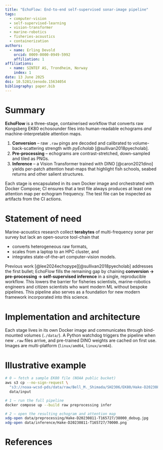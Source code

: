 ```yaml
---
title: "EchoFlow: End-to-end self-supervised sonar-image pipeline"
tags:
  - computer-vision
  - self-supervised-learning
  - vision-transformer
  - marine-robotics
  - fisheries-acoustics
  - containerization
authors:
  - name: Erling Devold
    orcid: 0009-0000-0949-5992
    affiliation: 1
affiliations:
  - name: SINTEF AS, Trondheim, Norway
    index: 1
date: 13 June 2025
doi: 10.5281/zenodo.15634054
bibliography: paper.bib
---
```


# Summary

**EchoFlow** is a three-stage, containerised workflow that converts raw Kongsberg EK80 echosounder files into human-readable echograms *and* machine-interpretable attention maps.

1. **Conversion** – raw `.raw` pings are decoded and calibrated to volume-back-scattering strength with *pyEcholab* [@sullivan2018pyecholab].  
2. **Pre-processing** – echograms are contrast-stretched, down-sampled and tiled as PNGs.  
3. **Inference** – a Vision Transformer trained with DINO [@caron2021dino] yields per-patch attention heat-maps that highlight fish schools, seabed returns and other salient structures.

Each stage is encapsulated in its own Docker image and orchestrated with Docker Compose; CI ensures that a test file always produces at least one attention map per echogram frequency. The test file can be inspected as artifacts from the CI actions.

# Statement of need

Marine-acoustics research collect **terabytes** of multi-frequency sonar per survey but lack an open-source tool-chain that

* converts heterogeneous raw formats,  
* scales from a laptop to an HPC cluster, and  
* integrates state-of-the-art computer-vision models.

Previous work [@lee2024echopype][@sullivan2018pyecholab] addresses the first bullet; EchoFlow fills the remaining gap by chaining **conversion → pre-processing → self-supervised inference** in a single, reproducible workflow. 
This lowers the barrier for fisheries scientists, marine-robotics engineers and citizen scientists who want modern ML without bespoke pipelines. This pipeline also serves as a foundation for new modern framework incorporated into this science.

# Implementation and architecture

Each stage lives in its own Docker image and communicates through bind-mounted volumes (`./data/`). 
A Python watchdog triggers the pipeline when new `.raw` files arrive, and pre-trained DINO weights are cached on first use. 
Images are multi-platform (`linux/amd64`, `linux/arm64`).

# Illustrative example

```bash
# 0 – fetch a sample EK80 file (NOAA public bucket)
aws s3 cp --no-sign-request \
  "s3://noaa-wcsd-pds/data/raw/Bell_M._Shimada/SH2306/EK80/Hake-D20230811-T165727.raw" \
  data/input

# 1 – run the full pipeline
docker compose up --build raw preprocessing infer

# 2 – open the resulting echogram and attention map
xdg-open data/preprocessing/Hake-D20230811-T165727/38000_debug.jpg
xdg-open data/inference/Hake-D20230811-T165727/70000.png
```

# References